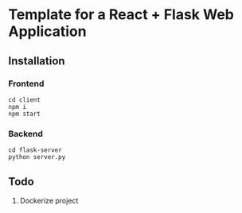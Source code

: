 # Template for a React + Flask Web Application

## Installation

### Frontend
`cd client`<br/>
`npm i`<br/>
`npm start`<br/>

### Backend
`cd flask-server` <br/>
`python server.py` <br/>

## Todo
1. Dockerize project